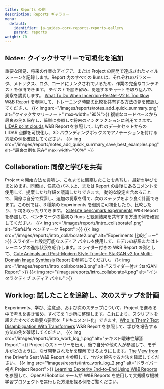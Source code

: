 ```yaml
---
title: Reports の例
description: Reports ギャラリー
menu:
  default:
    identifier: ja-guides-core-reports-reports-gallery
    parent: reports
weight: 70
---
```


## Notes: クイックサマリーで可視化を追加
重要な所見、将来の作業のアイデア、または Project の開発で達成されたマイルストーンを記録します。Report 内のすべての Runs は、それぞれのパラメータ、メトリクス、ログ、コードにリンクされているため、作業の完全なコンテキストを保持できます。
テキストを書き留め、関連するチャートを取り込んで、洞察を説明します。
[What To Do When Inception-ResNet-V2 Is Too Slow](https://wandb.ai/stacey/estuary/reports/When-Inception-ResNet-V2-is-too-slow--Vmlldzo3MDcxMA) W&B Report を参照して、トレーニング時間の比較を共有する方法の例を確認してください。
{{< img src="/images/reports/notes_add_quick_summary.png" alt="クイックサマリーノート" max-width="90%">}}
複雑なコードベースから最良の例を保存し、簡単に参照して将来のインタラクションに利用できます。[LIDAR point clouds](https://wandb.ai/stacey/lyft/reports/LIDAR-Point-Clouds-of-Driving-Scenes--Vmlldzo2MzA5Mg) W&B Report を参照して、Lyft のデータセットからの LIDAR 点群を可視化し、3D バウンディングボックスでアノテーションを付ける方法の例を確認してください。
{{< img src="/images/reports/notes_add_quick_summary_save_best_examples.png" alt="最良の例を保存" max-width="90%" >}}

## Collaboration: 同僚と学びを共有
Project の開始方法を説明し、これまでに観察したことを共有し、最新の学びをまとめます。同僚は、任意のパネル上、または Report の最後にあるコメントを使用して、提案したり詳細を議論したりできます。
動的な設定を含めることで、同僚は自分で探索し、追加の洞察を得て、次のステップをより良く計画できます。この例では、3 種類の Experiments を個別に可視化したり、比較したり、平均を取ったりできます。
[SafeLife benchmark experiments](https://wandb.ai/stacey/saferlife/reports/SafeLife-Benchmark-Experiments--Vmlldzo0NjE4MzM) W&B Report を参照して、ベンチマークの最初の Runs と観測結果を共有する方法の例を確認してください。
{{< img src="/images/reports/intro_collaborate1.png" alt="SafeLife ベンチマーク Report" >}}
{{< img src="/images/reports/intro_collaborate2.png" alt="Experiments 比較ビュー" >}}
スライダーと設定可能なメディア パネルを使用して、モデルの結果またはトレーニングの進捗状況を紹介します。スライダー付きの W&B Report の例として、[Cute Animals and Post-Modern Style Transfer: StarGAN v2 for Multi-Domain Image Synthesis](https://wandb.ai/stacey/stargan/reports/Cute-Animals-and-Post-Modern-Style-Transfer-StarGAN-v2-for-Multi-Domain-Image-Synthesis---VmlldzoxNzcwODQ) Report を参照してください。
{{< img src="/images/reports/intro_collaborate3.png" alt="スライダー付き StarGAN Report" >}}
{{< img src="/images/reports/intro_collaborate4.png" alt="インタラクティブ メディア パネル" >}}

## Work log: 試したことを追跡し、次のステップを計画
Experiments、学び、注意点、および次のステップについて、Project を進める中で考えを書き留め、すべてを 1 か所に整理します。これにより、スクリプトを超えたすべての重要な要素を「ドキュメント化」できます。[Who Is Them? Text Disambiguation With Transformers](https://wandb.ai/stacey/winograd/reports/Who-is-Them-Text-Disambiguation-with-Transformers--VmlldzoxMDU1NTc) W&B Report を参照して、学びを報告する方法の例を確認してください。
{{< img src="/images/reports/intro_work_log_1.png" alt="テキスト曖昧性解消 Report" >}}
Project のストーリーを伝え、後で自分や他の人が参照して、モデルがどのように、なぜ開発されたかを理解できるようにします。[The View from the Driver's Seat](https://wandb.ai/stacey/deep-drive/reports/The-View-from-the-Driver-s-Seat--Vmlldzo1MTg5NQ) W&B Report を参照して、学びを報告する方法を確認してください。
{{< img src="/images/reports/intro_work_log_2.png" alt="ドライバー視点 Project Report" >}}
[Learning Dexterity End-to-End Using W&B Reports](https://bit.ly/wandb-learning-dexterity) を参照して、OpenAI Robotics チームが W&B Reports を使用して大規模な機械学習プロジェクトを実行した方法を探る例をご覧ください。